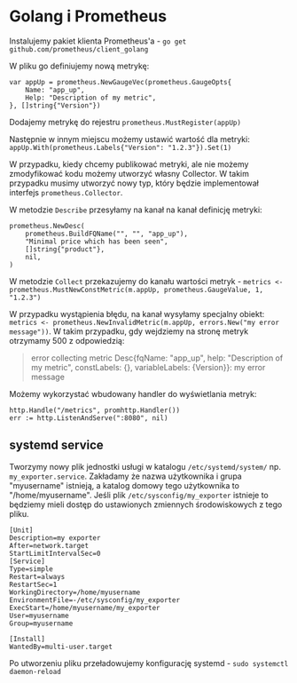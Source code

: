 # Golang i Prometheus

Instalujemy pakiet klienta Prometheus'a - `go get github.com/prometheus/client_golang`

W pliku go definiujemy nową metrykę:

```
var appUp = prometheus.NewGaugeVec(prometheus.GaugeOpts{
	Name: "app_up",
	Help: "Description of my metric",
}, []string{"Version"})
```

Dodajemy metrykę do rejestru `prometheus.MustRegister(appUp)`

Następnie w innym miejscu możemy ustawić wartość dla metryki:
`appUp.With(prometheus.Labels{"Version": "1.2.3"}).Set(1)`

W przypadku, kiedy chcemy publikować metryki, ale nie możemy zmodyfikować kodu możemy utworzyć własny Collector.
W takim przypadku musimy utworzyć nowy typ, który będzie implementował interfejs `prometheus.Collector`.

W metodzie `Describe` przesyłamy na kanał na kanał definicję metryki:

```
prometheus.NewDesc(
	prometheus.BuildFQName("", "", "app_up"),
	"Minimal price which has been seen",
	[]string{"product"},
	nil,
)
```

W metodzie `Collect` przekazujemy do kanału wartości metryk - `metrics <- prometheus.MustNewConstMetric(m.appUp, prometheus.GaugeValue, 1, "1.2.3")`

W przypadku wystąpienia błędu, na kanał wysyłamy specjalny obiekt: `metrics <- prometheus.NewInvalidMetric(m.appUp, errors.New("my error message"))`. W takim przypadku, gdy wejdziemy na stronę metryk otrzymamy 500 z odpowiedzią:

> error collecting metric Desc{fqName: "app_up", help: "Description of my metric", constLabels: {}, variableLabels: {Version}}: my error message

Możemy wykorzystać wbudowany handler do wyświetlania metryk:

```
http.Handle("/metrics", promhttp.Handler())
err := http.ListenAndServe(":8080", nil)
```

## systemd service

Tworzymy nowy plik jednostki usługi w katalogu `/etc/systemd/system/` np. `my_exporter.service`.
Zakładamy że nazwa użytkownika i grupa "myusername" istnieją, a katalog domowy tego użytkownika to "/home/myusername".
Jeśli plik `/etc/sysconfig/my_exporter` istnieje to będziemy mieli dostęp do ustawionych zmiennych środowiskowych z tego pliku.

```
[Unit]
Description=my exporter
After=network.target
StartLimitIntervalSec=0
[Service]
Type=simple
Restart=always
RestartSec=1
WorkingDirectory=/home/myusername
EnvironmentFile=-/etc/sysconfig/my_exporter
ExecStart=/home/myusername/my_exporter
User=myusername
Group=myusername

[Install]
WantedBy=multi-user.target
```

Po utworzeniu pliku przeładowujemy konfigurację systemd - `sudo systemctl daemon-reload`

